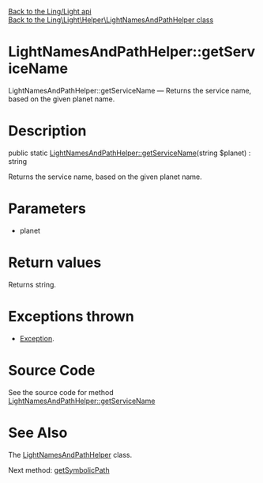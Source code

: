[Back to the Ling/Light api](https://github.com/lingtalfi/Light/blob/master/doc/api/Ling/Light.md)<br>
[Back to the Ling\Light\Helper\LightNamesAndPathHelper class](https://github.com/lingtalfi/Light/blob/master/doc/api/Ling/Light/Helper/LightNamesAndPathHelper.md)


LightNamesAndPathHelper::getServiceName
================



LightNamesAndPathHelper::getServiceName — Returns the service name, based on the given planet name.




Description
================


public static [LightNamesAndPathHelper::getServiceName](https://github.com/lingtalfi/Light/blob/master/doc/api/Ling/Light/Helper/LightNamesAndPathHelper/getServiceName.md)(string $planet) : string




Returns the service name, based on the given planet name.




Parameters
================


- planet

    


Return values
================

Returns string.


Exceptions thrown
================

- [Exception](http://php.net/manual/en/class.exception.php).&nbsp;







Source Code
===========
See the source code for method [LightNamesAndPathHelper::getServiceName](https://github.com/lingtalfi/Light/blob/master/Helper/LightNamesAndPathHelper.php#L23-L39)


See Also
================

The [LightNamesAndPathHelper](https://github.com/lingtalfi/Light/blob/master/doc/api/Ling/Light/Helper/LightNamesAndPathHelper.md) class.

Next method: [getSymbolicPath](https://github.com/lingtalfi/Light/blob/master/doc/api/Ling/Light/Helper/LightNamesAndPathHelper/getSymbolicPath.md)<br>

